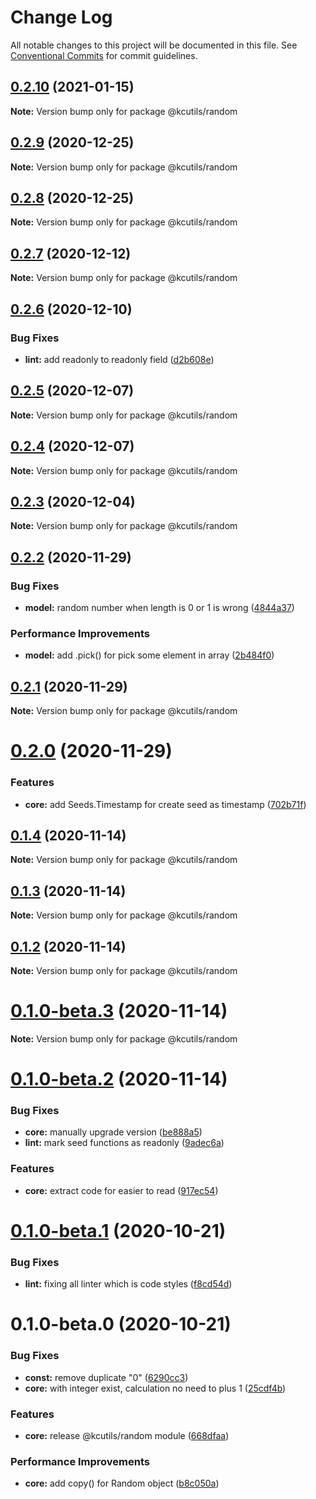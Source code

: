 # Change Log

All notable changes to this project will be documented in this file.
See [Conventional Commits](https://conventionalcommits.org) for commit guidelines.

## [0.2.10](https://github.com/kamontat/kcutils/compare/@kcutils/random@0.2.9...@kcutils/random@0.2.10) (2021-01-15)

**Note:** Version bump only for package @kcutils/random





## [0.2.9](https://github.com/kamontat/kcutils/compare/@kcutils/random@0.2.8...@kcutils/random@0.2.9) (2020-12-25)

**Note:** Version bump only for package @kcutils/random





## [0.2.8](https://github.com/kamontat/kcutils/compare/@kcutils/random@0.2.7...@kcutils/random@0.2.8) (2020-12-25)

**Note:** Version bump only for package @kcutils/random





## [0.2.7](https://github.com/kamontat/kcutils/compare/@kcutils/random@0.2.6...@kcutils/random@0.2.7) (2020-12-12)

**Note:** Version bump only for package @kcutils/random





## [0.2.6](https://github.com/kamontat/kcutils/compare/@kcutils/random@0.2.5...@kcutils/random@0.2.6) (2020-12-10)


### Bug Fixes

* **lint:** add readonly to readonly field ([d2b608e](https://github.com/kamontat/kcutils/commit/d2b608ef4ae245293018d41645c61950fd3bf8e1))





## [0.2.5](https://github.com/kamontat/kcutils/compare/@kcutils/random@0.2.4...@kcutils/random@0.2.5) (2020-12-07)

**Note:** Version bump only for package @kcutils/random





## [0.2.4](https://github.com/kamontat/kcutils/compare/@kcutils/random@0.2.3...@kcutils/random@0.2.4) (2020-12-07)

**Note:** Version bump only for package @kcutils/random





## [0.2.3](https://github.com/kamontat/kcutils/compare/@kcutils/random@0.2.2...@kcutils/random@0.2.3) (2020-12-04)

**Note:** Version bump only for package @kcutils/random





## [0.2.2](https://github.com/kamontat/kcutils/compare/@kcutils/random@0.2.1...@kcutils/random@0.2.2) (2020-11-29)


### Bug Fixes

* **model:** random number when length is 0 or 1 is wrong ([4844a37](https://github.com/kamontat/kcutils/commit/4844a37f13fd5eb292b255a6a1097eeb2fa82226))


### Performance Improvements

* **model:** add .pick(<array>) for pick some element in array ([2b484f0](https://github.com/kamontat/kcutils/commit/2b484f076b7e332ed660af831fb2660cdf633e2d))





## [0.2.1](https://github.com/kamontat/kcutils/compare/@kcutils/random@0.2.0...@kcutils/random@0.2.1) (2020-11-29)

**Note:** Version bump only for package @kcutils/random





# [0.2.0](https://github.com/kamontat/kcutils/compare/@kcutils/random@0.1.4...@kcutils/random@0.2.0) (2020-11-29)


### Features

* **core:** add Seeds.Timestamp for create seed as timestamp ([702b71f](https://github.com/kamontat/kcutils/commit/702b71f33706b9276aa6e48ad1772a2bb96656ed))





## [0.1.4](https://github.com/kamontat/kcutils/compare/@kcutils/random@0.1.3...@kcutils/random@0.1.4) (2020-11-14)

**Note:** Version bump only for package @kcutils/random





## [0.1.3](https://github.com/kamontat/kcutils/compare/@kcutils/random@0.1.2...@kcutils/random@0.1.3) (2020-11-14)

**Note:** Version bump only for package @kcutils/random





## [0.1.2](https://github.com/kamontat/kcutils/compare/@kcutils/random@0.1.0-beta.3...@kcutils/random@0.1.2) (2020-11-14)

**Note:** Version bump only for package @kcutils/random





# [0.1.0-beta.3](https://github.com/kamontat/kcutils/compare/@kcutils/random@0.1.0-beta.2...@kcutils/random@0.1.0-beta.3) (2020-11-14)

**Note:** Version bump only for package @kcutils/random





# [0.1.0-beta.2](https://github.com/kamontat/kcutils/compare/@kcutils/random@0.1.0-beta.1...@kcutils/random@0.1.0-beta.2) (2020-11-14)


### Bug Fixes

* **core:** manually upgrade version ([be888a5](https://github.com/kamontat/kcutils/commit/be888a5d383c189347b71bfeb94fdcda8059f675))
* **lint:** mark seed functions as readonly ([9adec6a](https://github.com/kamontat/kcutils/commit/9adec6ab17a4a2fe2f32f3a956380b44b7ad69eb))


### Features

* **core:** extract code for easier to read ([917ec54](https://github.com/kamontat/kcutils/commit/917ec541b85b9ddc5e962cbde2082ea5e5453642))





# [0.1.0-beta.1](https://github.com/kamontat/kcutils/compare/@kcutils/random@0.1.0-beta.0...@kcutils/random@0.1.0-beta.1) (2020-10-21)


### Bug Fixes

* **lint:** fixing all linter which is code styles ([f8cd54d](https://github.com/kamontat/kcutils/commit/f8cd54dd1eea35dc76c7ec737a6eecb7d3cb0429))





# 0.1.0-beta.0 (2020-10-21)


### Bug Fixes

* **const:** remove duplicate "0" ([6290cc3](https://github.com/kamontat/kcutils/commit/6290cc3c82f97bfdcea7a847c011cd03c22ebb07))
* **core:** with integer exist, calculation no need to plus 1 ([25cdf4b](https://github.com/kamontat/kcutils/commit/25cdf4b0f9f292a99a6b1284fa52a7c9fc0fb860))


### Features

* **core:** release @kcutils/random module ([668dfaa](https://github.com/kamontat/kcutils/commit/668dfaa82b9b8a33dc3770aa5fa67402edd5e92f))


### Performance Improvements

* **core:** add copy() for Random object ([b8c050a](https://github.com/kamontat/kcutils/commit/b8c050ae2a8f6b0b147c294da1117cb6e03172de))
